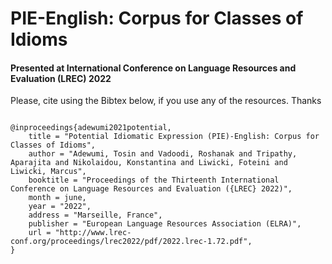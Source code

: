 # PIE-English: Corpus for Classes of Idioms
<h4>Presented at International Conference on Language Resources and Evaluation (LREC) 2022</h4>

Please, cite using the Bibtex below, if you use any of the resources. Thanks

<pre><code>
@inproceedings{adewumi2021potential,
    title = "Potential Idiomatic Expression (PIE)-English: Corpus for Classes of Idioms",
    author = "Adewumi, Tosin and Vadoodi, Roshanak and Tripathy, Aparajita and Nikolaidou, Konstantina and Liwicki, Foteini and Liwicki, Marcus",
    booktitle = "Proceedings of the Thirteenth International Conference on Language Resources and Evaluation ({LREC} 2022)",
    month = june,
    year = "2022",
    address = "Marseille, France",
    publisher = "European Language Resources Association (ELRA)",
    url = "http://www.lrec-conf.org/proceedings/lrec2022/pdf/2022.lrec-1.72.pdf",
}
</code></pre>

